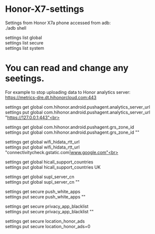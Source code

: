# Honor-X7-settings
Settings from Honor X7a phone accessed from adb:<br>
./adb shell<br>

settings list global<br>
settings list secure<br>
settings list system<br>

# You can read and change any seetings.
For example to stop uploading data to Honor analytics server:<br>
https://metrics-dre.dt.hihonorcloud.com:443<br>

settings get global com.hihonor.android.pushagent.analytics_server_url<br>
settings put global com.hihonor.android.pushagent.analytics_server_url "https://127.0.0.1:443"<br>

settings get global com.hihonor.android.pushagent.grs_zone_id<br>
settings put global com.hihonor.android.pushagent.grs_zone_id ""<br>

settings get global wifi_hidata_rtt_url<br>
settings put global wifi_hidata_rtt_url "connectivitycheck.gstatic.com|www.google.com"<br>

settings get global hicall_support_countries<br>
settings put global hicall_support_countries UK<br>

settings get global supl_server_cn<br>
settings put global supl_server_cn ""<br>

settings get secure push_white_apps<br>
settings put secure push_white_apps ""<br>

settings get secure privacy_app_blacklist<br>
settings put secure privacy_app_blacklist ""<br>

settings get secure location_honor_ads<br>
settings put secure location_honor_ads=0<br>
